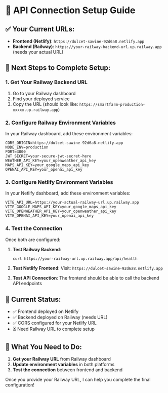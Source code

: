 # 🔗 API Connection Setup Guide

## ✅ Your Current URLs:
- **Frontend (Netlify)**: `https://dulcet-sawine-92d6a8.netlify.app`
- **Backend (Railway)**: `https://your-railway-backend-url.up.railway.app` (needs your actual URL)

## 🚀 Next Steps to Complete Setup:

### 1. Get Your Railway Backend URL
1. Go to your Railway dashboard
2. Find your deployed service
3. Copy the URL (should look like: `https://smartfarm-production-xxxxx.up.railway.app`)

### 2. Configure Railway Environment Variables
In your Railway dashboard, add these environment variables:

```
CORS_ORIGIN=https://dulcet-sawine-92d6a8.netlify.app
NODE_ENV=production
PORT=3000
JWT_SECRET=your-secure-jwt-secret-here
WEATHER_API_KEY=your_openweather_api_key
MAPS_API_KEY=your_google_maps_api_key
OPENAI_API_KEY=your_openai_api_key
```

### 3. Configure Netlify Environment Variables
In your Netlify dashboard, add these environment variables:

```
VITE_API_URL=https://your-actual-railway-url.up.railway.app
VITE_GOOGLE_MAPS_API_KEY=your_google_maps_api_key
VITE_OPENWEATHER_API_KEY=your_openweather_api_key
VITE_OPENAI_API_KEY=your_openai_api_key
```

### 4. Test the Connection
Once both are configured:

1. **Test Railway Backend**:
   ```bash
   curl https://your-railway-url.up.railway.app/api/health
   ```

2. **Test Netlify Frontend**:
   Visit: `https://dulcet-sawine-92d6a8.netlify.app`

3. **Test API Connection**:
   The frontend should be able to call the backend API endpoints

## 🔧 Current Status:
- ✅ Frontend deployed on Netlify
- ✅ Backend deployed on Railway (needs URL)
- ✅ CORS configured for your Netlify URL
- ⏳ Need Railway URL to complete setup

## 📝 What You Need to Do:
1. **Get your Railway URL** from Railway dashboard
2. **Update environment variables** in both platforms
3. **Test the connection** between frontend and backend

Once you provide your Railway URL, I can help you complete the final configuration!
